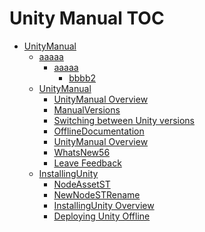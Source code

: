 Unity Manual TOC
================

 - [UnityManual]()
	 - [aaaaa]()
		 - [aaaaa]()
			 - [bbbb2](bbbb2.md)
	 - [UnityManual]()
		 - [UnityManual Overview](UnityManual_1.md)
		 - [ManualVersions](ManualVersions.md)
		 - [Switching between Unity versions](SwitchingDocumentationVersions.md)
		 - [OfflineDocumentation](OfflineDocumentation.md)
		 - [UnityManual Overview](UnityManual.md)
		 - [WhatsNew56](WhatsNew56.md)
		 - [Leave Feedback](LeaveFeedback.md)
	 - [InstallingUnity]()
		 - [NodeAssetST](NodeAssetST.md)
		 - [NewNodeSTRename](NewNodeSTUpdated2.md)
		 - [InstallingUnity Overview](InstallingUnity.md)
		 - [Deploying Unity Offline](DeployingUnityOffline.md)

